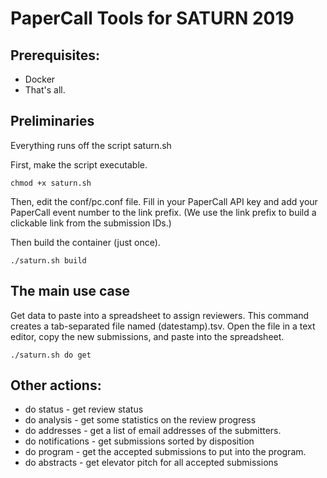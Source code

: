 # PaperCall Tools for SATURN 2019

## Prerequisites:

- Docker
- That's all.

## Preliminaries

Everything runs off the script saturn.sh

First, make the script executable.

```
chmod +x saturn.sh
```

Then, edit the conf/pc.conf file. Fill in your PaperCall API key and add your PaperCall
event number to the link prefix. (We use the link prefix to build a clickable link
from the submission IDs.)

Then build the container (just once).

```
./saturn.sh build
```

## The main use case
Get data to paste into a spreadsheet to assign reviewers. This command creates a tab-separated file named (datestamp).tsv. Open the file in a text editor, copy the new submissions, and paste into the spreadsheet.

```
./saturn.sh do get
```


## Other actions:

- do status - get review status
- do analysis - get some statistics on the review progress
- do addresses - get a list of email addresses of the submitters.
- do notifications - get submissions sorted by disposition
- do program - get the accepted submissions to put into the program.
- do abstracts - get elevator pitch for all accepted submissions

